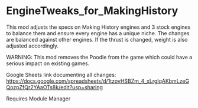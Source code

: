 # EngineTweaks_for_MakingHistory
This mod adjusts the specs on Making History engines and 3 stock engines to balance them and ensure every engine has a unique niche. The changes are balanced against other engines. If the thrust is changed, weight is also adjusted accordingly.

WARNING: This mod removes the Poodle from the game which could have a serious impact on existing games.

Google Sheets link documenting all changes: https://docs.google.com/spreadsheets/d/1tzovHSBZm_4_xLrglqAKbmLzeGQozpZfQr2YAaOTs8k/edit?usp=sharing

Requires Module Manager
